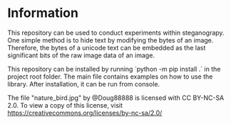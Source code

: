 # Information
This repository can be used to conduct experiments within steganograpy. One simple method is to hide text by modifying the bytes of an image. Therefore, the bytes of a unicode text can be embedded as the last significant bits of the raw image data of an image.

This repository can be installed by running ´python -m pip install .´ in the project root folder. The main file contains examples on how to use the library. After installation, it can be run from console.

The file "nature_bird.jpg" by @Doug88888 is licensed with CC BY-NC-SA 2.0. 
To view a copy of this license, visit https://creativecommons.org/licenses/by-nc-sa/2.0/ 